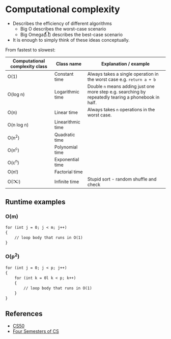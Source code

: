 # Computational complexity

* Describes the efficiency of different algorithms
    * Big O describes the worst-case scenario
    * Big Omega(![Omega symbol](images/omega.png)) describes the best-case scenario
* It is enough to simply think of these ideas conceptually.

From fastest to slowest:

Computational complexity class | Class name | Explanation / example
---|---|---
O(1)|Constant time|Always takes a single operation in the worst case e.g. `return a + b`
O(log n)|Logarithmic time|Double `n` means adding just one more step e.g. searching by repeatedly tearing a phonebook in half. 
O(n)|Linear time|Always takes `n` operations in the worst case.
O(n log n)|Linearithmic time|
O(n<sup>2</sup>)|Quadratic time|
O(n<sup>c</sup>)|Polynomial time|
O(c<sup>n</sup>)|Exponential time|
O(n!)|Factorial time|
O(![Infinity symbol](images/infinity.png))|Infinite time|Stupid sort - random shuffle and check

## Runtime examples

### O(m)

```
for (int j = 0; j < m; j++)
{
    // loop body that runs in O(1)
}
```

### O(p<sup>2</sup>)

```
for (int j = 0; j < p; j++)
{
    for (int k = 0l k < p; k++)
    {
        // loop body that runs in O(1)
    }
}
```

## References
* [CS50](https://www.youtube.com/embed/IM9sHGlYV5A?autoplay=1&rel=0)
* [Four Semesters of CS](http://btholt.github.io/four-semesters-of-cs/)